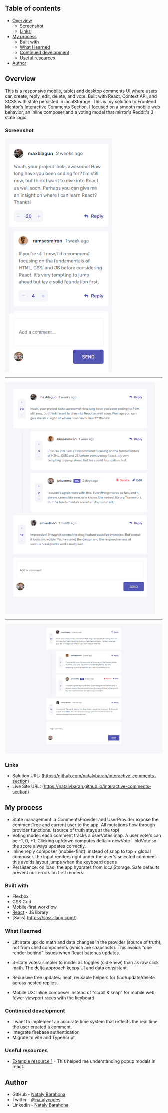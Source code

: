 
## Table of contents

- [Overview](#overview)
  - [Screenshot](#screenshot)
  - [Links](#links)
- [My process](#my-process)
  - [Built with](#built-with)
  - [What I learned](#what-i-learned)
  - [Continued development](#continued-development)
  - [Useful resources](#useful-resources)
- [Author](#author)

## Overview

   This is a responsive mobile, tablet and desktop comments UI where users can create, reply, edit, delete, and vote.
   Built with React, Context API, and SCSS with state persisted in localStorage.
   This is my solution to  Frontend Mentor's Interactive Comments Section. I focused on a smooth mobile web behavior, an inline
   composer and a voting model that mirror's Reddit's 3 state logic.

### Screenshot

![desktop](././src/screenshots/mobile.png)

----

![desktop](././src/screenshots/tablet.png)

----

![desktop](././src/screenshots/desktop.png)


### Links

- Solution URL: (https://github.com/natalybarah/interactive-comments-section)
- Live Site URL: (https://natalybarah.github.io/interactive-comments-section)

## My process

 - State management: a CommentsProvider and UserProvider expose the commentTree and current user to the app. All mutations flow through provider 
   functions. (source of truth stays at the top)
 - Voting model: each comment tracks a userVotes map. A user vote's can be -1, 0, +1. Clicking up/down computes delta = newVote - oldVote so the
   score always updates correctly.
 - Inline reply composer (mobile-first): instead of snap to top + global composer. the input renders right under the user's selected comment.
   this avoids layout jumps when the keyboard opens
 - Persistence: on load, the app hydrates from localStorage.  Safe defaults prevent null errors on first renders.


### Built with

- Flexbox
- CSS Grid
- Mobile-first workflow
- [React](https://reactjs.org/) - JS library
- [Sass] (https://sass-lang.com/) 

### What I learned

- Lift state up: do math and data changes in the provider (source of truth), not from child components (which are snapshots). This avoids “one render behind” issues when React batches updates.

- 3-state votes: simpler to model as toggles (old→new) than as raw click math. The delta approach keeps UI and data consistent.

- Recursive tree updates: neat, reusable helpers for find/update/delete across nested replies.

- Mobile UX: Inline composer instead of “scroll & snap” for mobile web; fewer viewport races with the keyboard.

### Continued development
 - I want to implement an accurate time system that reflects the real time the user created a comment.
 - Integrate firebase authentication
 - Migrate to vite and TypeScript

### Useful resources

- [Example resource 1](https://blog.logrocket.com/creating-reusable-pop-up-modal-react/) - This helped me understanding popup modals in react.

## Author

- GitHub - [Nataly Barahona](https://github.com/natalybarah)
- Twitter - [@natalycodes](https://www.twitter.com/natalycodes)
- LinkedIn - [Nataly Barahona](www.linkedin.com/in/nataly-barahona-codes)

